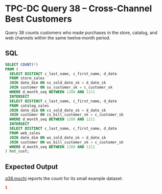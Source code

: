 # TPC-DC Query 38 – Cross-Channel Best Customers

Query 38 counts customers who made purchases in the store, catalog, and web channels within the same twelve‑month period.

## SQL
```sql
SELECT COUNT(*)
FROM (
  SELECT DISTINCT c_last_name, c_first_name, d_date
  FROM store_sales
  JOIN date_dim ON ss_sold_date_sk = d_date_sk
  JOIN customer ON ss_customer_sk = c_customer_sk
  WHERE d_month_seq BETWEEN 1200 AND 1211
  INTERSECT
  SELECT DISTINCT c_last_name, c_first_name, d_date
  FROM catalog_sales
  JOIN date_dim ON cs_sold_date_sk = d_date_sk
  JOIN customer ON cs_bill_customer_sk = c_customer_sk
  WHERE d_month_seq BETWEEN 1200 AND 1211
  INTERSECT
  SELECT DISTINCT c_last_name, c_first_name, d_date
  FROM web_sales
  JOIN date_dim ON ws_sold_date_sk = d_date_sk
  JOIN customer ON ws_bill_customer_sk = c_customer_sk
  WHERE d_month_seq BETWEEN 1200 AND 1211
) hot_cust;
```

## Expected Output
[q38.mochi](./q38.mochi) reports the count for its small example dataset:
```json
1
```
